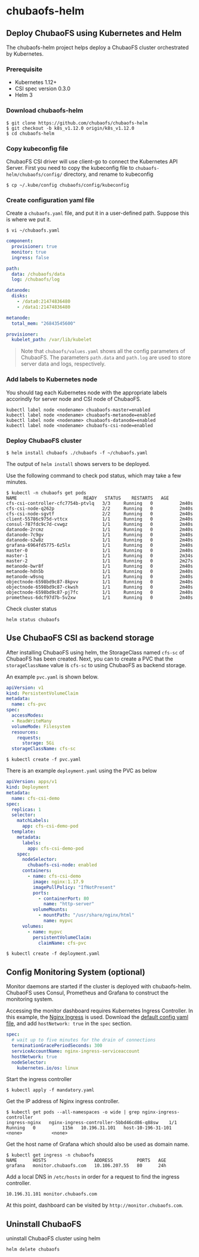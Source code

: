 
# chubaofs-helm

## Deploy ChubaoFS using Kubernetes and Helm

The chubaofs-helm project helps deploy a ChubaoFS cluster orchestrated by Kubernetes.

### Prerequisite 
- Kubernetes 1.12+
- CSI spec version 0.3.0
- Helm 3

### Download chubaofs-helm

```
$ git clone https://github.com/chubaofs/chubaofs-helm
$ git checkout -b k8s_v1.12.0 origin/k8s_v1.12.0
$ cd chubaofs-helm
```

### Copy kubeconfig file
ChubaoFS CSI driver will use client-go to connect the Kubernetes API Server. First you need to copy the kubeconfig file to `chubaofs-helm/chubaofs/config/` directory, and rename to kubeconfig

```
$ cp ~/.kube/config chubaofs/config/kubeconfig
```

### Create configuration yaml file

Create a `chubaofs.yaml` file, and put it in a user-defined path. Suppose this is where we put it.

```
$ vi ~/chubaofs.yaml 
```

``` yaml
component:
  provisioner: true
  monitor: true
  ingress: false

path:
  data: /chubaofs/data
  log: /chubaofs/log

datanode:
  disks:
    - /data0:21474836480
    - /data1:21474836480 

metanode:
  total_mem: "26843545600"

provisioner:
  kubelet_path: /var/lib/kubelet
```

> Note that `chubaofs/values.yaml` shows all the config parameters of ChubaoFS.
> The parameters `path.data` and `path.log` are used to store server data and logs, respectively.

### Add labels to Kubernetes node

You should tag each Kubernetes node with the appropriate labels accorindly for server node and CSI node of ChubaoFS.

```
kubectl label node <nodename> chuabaofs-master=enabled
kubectl label node <nodename> chuabaofs-metanode=enabled
kubectl label node <nodename> chuabaofs-datanode=enabled
kubectl label node <nodename> chubaofs-csi-node=enabled
```

### Deploy ChubaoFS cluster
```
$ helm install chubaofs ./chubaofs -f ~/chubaofs.yaml
```

The output of `helm install` shows servers to be deployed.

Use the following command to check pod status, which may take a few minutes.

```
$ kubectl -n chubaofs get pods
NAME                         READY   STATUS    RESTARTS   AGE
cfs-csi-controller-cfc7754b-ptvlq   3/3     Running   0          2m40s
cfs-csi-node-q262p                  2/2     Running   0          2m40s
cfs-csi-node-sgvtf                  2/2     Running   0          2m40s
client-55786c975d-vttcx             1/1     Running   0          2m40s
consul-787fdc9c7d-cvwgz             1/1     Running   0          2m40s
datanode-2rcmz                      1/1     Running   0          2m40s
datanode-7c9gv                      1/1     Running   0          2m40s
datanode-s2w8z                      1/1     Running   0          2m40s
grafana-6964fd5775-6z5lx            1/1     Running   0          2m40s
master-0                            1/1     Running   0          2m40s
master-1                            1/1     Running   0          2m34s
master-2                            1/1     Running   0          2m27s
metanode-bwr8f                      1/1     Running   0          2m40s
metanode-hdn5b                      1/1     Running   0          2m40s
metanode-w9snq                      1/1     Running   0          2m40s
objectnode-6598bd9c87-8kpvv         1/1     Running   0          2m40s
objectnode-6598bd9c87-ckwsh         1/1     Running   0          2m40s
objectnode-6598bd9c87-pj7fc         1/1     Running   0          2m40s
prometheus-6dcf97d7b-5v2xw          1/1     Running   0          2m40s
```

Check cluster status

```
helm status chubaofs
```

## Use ChubaoFS CSI as backend storage

After installing ChubaoFS using helm, the StorageClass named `cfs-sc` of ChubaoFS has been created. Next, you can to create
a PVC that the `storageClassName`  value is `cfs-sc` to using ChubaoFS as backend storage.

An example `pvc.yaml` is shown below.

```yaml
apiVersion: v1
kind: PersistentVolumeClaim
metadata:
  name: cfs-pvc
spec:
  accessModes:
  - ReadWriteMany
  volumeMode: Filesystem
  resources:
    requests:
      storage: 5Gi
  storageClassName: cfs-sc
```

```
$ kubectl create -f pvc.yaml
```

There is an example `deployment.yaml` using the PVC as below

```yaml
apiVersion: apps/v1
kind: Deployment
metadata:
  name: cfs-csi-demo
spec:
  replicas: 1
  selector:
    matchLabels:
      app: cfs-csi-demo-pod
  template:
    metadata:
      labels:
        app: cfs-csi-demo-pod
    spec:
      nodeSelector:
        chubaofs-csi-node: enabled
      containers:
        - name: cfs-csi-demo
          image: nginx:1.17.9
          imagePullPolicy: "IfNotPresent"
          ports:
            - containerPort: 80
              name: "http-server"
          volumeMounts:
            - mountPath: "/usr/share/nginx/html"
              name: mypvc
      volumes:
        - name: mypvc
          persistentVolumeClaim:
            claimName: cfs-pvc
```

```
$ kubectl create -f deployment.yaml
```

## Config Monitoring System (optional)

Monitor daemons are started if the cluster is deployed with chubaofs-helm. ChubaoFS uses Consul, Prometheus and Grafana to construct the monitoring system.

Accessing the monitor dashboard requires Kubernetes Ingress Controller. In this example, the [Nginx Ingress](https://github.com/kubernetes/ingress-nginx) is used. Download the [default config yaml file](https://raw.githubusercontent.com/kubernetes/ingress-nginx/master/deploy/static/mandatory.yaml), and add `hostNetwork: true` in the `spec` section.

```yaml
spec:
  # wait up to five minutes for the drain of connections
  terminationGracePeriodSeconds: 300
  serviceAccountName: nginx-ingress-serviceaccount
  hostNetwork: true
  nodeSelector:
    kubernetes.io/os: linux
```

Start the ingress controller

```
$ kubectl apply -f mandatory.yaml
```

Get the IP address of Nginx ingress controller.

```
$ kubectl get pods --all-namespaces -o wide | grep nginx-ingress-controller
ingress-nginx   nginx-ingress-controller-5bbd46cd86-q88sw    1/1     Running   0          115m   10.196.31.101   host-10-196-31-101   <none>           <none>
```

Get the host name of Grafana which should also be used as domain name.

```
$ kubectl get ingress -n chubaofs
NAME      HOSTS                  ADDRESS         PORTS   AGE
grafana   monitor.chubaofs.com   10.106.207.55   80      24h
```

Add a local DNS in `/etc/hosts` in order for a request to find the ingress controller.

```
10.196.31.101 monitor.chubaofs.com
```

At this point, dashboard can be visited by `http://monitor.chubaofs.com`.

## Uninstall ChubaoFS 

uninstall ChubaoFS cluster using helm

```
helm delete chubaofs
```

